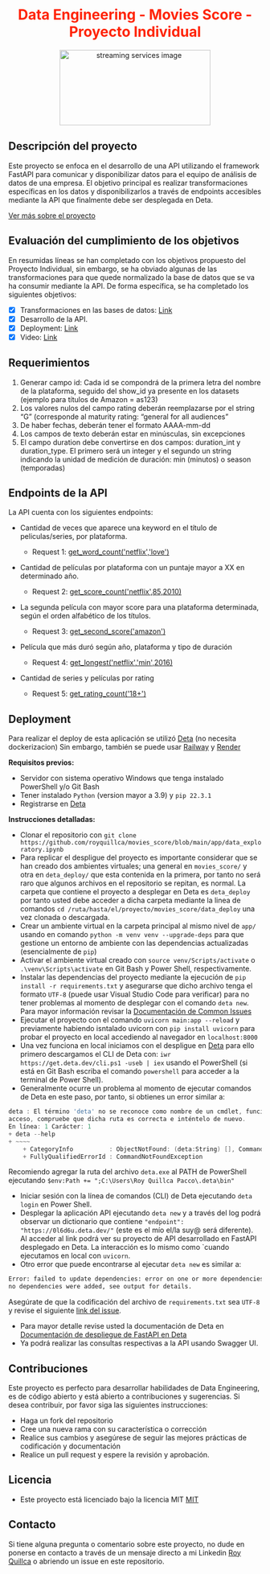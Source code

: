 # <h1 align=center style="color: #FF2403">Data Engineering - Movies Score - Proyecto Individual</h1>

<div align='center'>
    <img src='https://editor.analyticsvidhya.com/uploads/58713tvshows1.jpeg' alt='streaming services image' style="width:300px; height:150px;">
</div>

## Descripción del proyecto

Este proyecto se enfoca en el desarrollo de una API utilizando el framework FastAPI para comunicar y disponibilizar datos para el equipo de análisis de datos de una empresa. El objetivo principal es realizar transformaciones específicas en los datos y disponibilizarlos a través de endpoints accesibles mediante la API que finalmente debe ser desplegada en Deta.

[Ver más sobre el proyecto](https://github.com/royquillca/movies_score/blob/main/app/data_exploratory.ipynb)
## Evaluación del cumplimiento de los objetivos

En resumidas líneas se han completado con los objetivos propuesto del Proyecto Individual, sin embargo, se ha obviado algunas de las transformaciones para que quede normalizado la base de datos que se va ha consumir mediante la API.
De forma específica, se ha completado los siguientes objetivos:

- [x] Transformaciones en las bases de datos: [Link](https://github.com/royquillca/movies_score/blob/main/app/transformations.ipynb)
- [x] Desarrollo de la API.
- [x] Deployment: [Link](https://0l6d6u.deta.dev/)
- [x] Video: [Link]()

## Requerimientos

1. Generar campo id: Cada id se compondrá de la primera letra del nombre de la plataforma, seguido del show_id ya presente en los datasets (ejemplo para títulos de Amazon = as123)
2. Los valores nulos del campo rating deberán reemplazarse por el string “G” (corresponde al maturity rating: “general for all audiences”
3. De haber fechas, deberán tener el formato AAAA-mm-dd
4. Los campos de texto deberán estar en minúsculas, sin excepciones
5. El campo duration debe convertirse en dos campos: duration_int y duration_type. El primero será un integer y el segundo un string indicando la unidad de medición de duración: min (minutos) o season (temporadas)

## Endpoints de la API

La API cuenta con los siguientes endpoints:

* Cantidad de veces que aparece una keyword en el título de peliculas/series, por plataforma.
  * Request 1: [get_word_count('netflix','love')](https://0l6d6u.deta.dev/get_word_count/netflix/love)

* Cantidad de películas por plataforma con un puntaje mayor a XX en determinado año.
  * Request 2: [get_score_count('netflix',85,2010)](https://0l6d6u.deta.dev/get_score_count/netflix/85/2010)

* La segunda película con mayor score para una plataforma determinada, según el orden alfabético de los títulos.
  * Request 3: [get_second_score('amazon')](https://0l6d6u.deta.dev/get_second_score/amazon)

* Película que más duró según año, plataforma y tipo de duración
  * Request 4: [get_longest('netflix','min',2016)](https://0l6d6u.deta.dev/get_longest/netflix/min/2016)

* Cantidad de series y películas por rating
  * Request 5: [get_rating_count('18+')](https://0l6d6u.deta.dev/get_rating_count/18+)

## Deployment

Para realizar el deploy de esta aplicación se utilizó [Deta](https://www.deta.sh/) (no necesita dockerizacion) Sin embargo, también se puede usar [Railway](https://railway.app/) y [Render](https://render.com/)

**Requisitos previos:**

  * Servidor con sistema operativo Windows que tenga instalado PowerShell y/o Git Bash
  * Tener instalado ``Python`` (version mayor a 3.9) y ``pip 22.3.1``
  * Registrarse en [Deta](https://www.deta.sh/)

**Instrucciones detalladas:**

* Clonar el repositorio con ```git clone https://github.com/royquillca/movies_score/blob/main/app/data_exploratory.ipynb```
* Para replicar el despligue del proyecto es importante considerar que se han creado dos ambientes virtuales; una general en ``movies_score/`` y otra en ``deta_deploy/`` que esta contenida en la primera, por tanto no será raro que algunos archivos en el repositorio se repitan, es normal. La carpeta que contiene el proyecto a desplegar en Deta es ``deta_deploy`` por tanto usted debe acceder a dicha carpeta mediante la linea de comandos ``cd /ruta/hasta/el/proyecto/movies_score/data_deploy`` una vez clonada o descargada.
* Crear un ambiente virtual en la carpeta principal al mismo nivel de ``app/`` usando en comando ``python -m venv venv --upgrade-deps`` para que gestione un entorno de ambiente con las dependencias actualizadas (esencialmente de ``pip``)
* Activar el ambiente virtual creado con ``source venv/Scripts/activate`` o ``.\venv\Scripts\activate`` en Git Bash y Power Shell, respectivamente.
* Instalar las dependencias del proyecto mediante la ejecución de ``pip install -r requirements.txt`` y asegurarse que dicho archivo tenga el formato ``UTF-8`` (puede usar Visual Studio Code para verificar) para no tener problemas al momento de desplegar con el comando ``deta new``. Para mayor información revisar la [Documentación de Common Issues](https://docs.deta.sh/docs/common_issues/)
* Ejecutar el proyecto con el comando ``uvicorn main:app --reload`` y previamente habiendo isntalado uvicorn con ``pip install uvicorn`` para probar el proyecto en local accediendo al navegador en ``localhost:8000``
* Una vez funciona en local iniciamos con el despligue en [Deta](https://www.deta.sh/) para ello primero descargamos el CLI de Deta con: ``iwr https://get.deta.dev/cli.ps1 -useb | iex`` usando el PowerShell (si está en Git Bash escriba el comando ``powershell`` para acceder a la terminal de Power Shell).
*  Generalmente ocurre un problema al momento de ejecutar comandos de Deta en este paso, por tanto, si obtienes un error similar a:

```powershell
deta : El término 'deta' no se reconoce como nombre de un cmdlet, función, archivo de script o programa ejecutable. Compruebe si escribió correctamente el nombre o, si incluyó una ruta de
acceso, compruebe que dicha ruta es correcta e inténtelo de nuevo.
En línea: 1 Carácter: 1
+ deta --help
+ ~~~~
    + CategoryInfo          : ObjectNotFound: (deta:String) [], CommandNotFoundException
    + FullyQualifiedErrorId : CommandNotFoundException
```
Recomiendo agregar la ruta del archivo ``deta.exe`` al PATH de PowerShell ejecutando ``$env:Path += ";C:\Users\Roy Quillca Pacco\.deta\bin"``

* Iniciar sesión con la línea de comandos (CLI) de Deta ejecutando ``deta login`` en Power Shell.
* Desplegar la aplicación API ejecutando ``deta new`` y a través del log podrá observar un dictionario que contiene ``"endpoint": "https://0l6d6u.deta.dev/"`` (este es el mío el/la suy@ será diferente). Al acceder al link podrá ver su proyecto de API desarrollado en FastAPI desplegado en Deta. La interacción es lo mismo como `cuando ejecutamos en local con ``uvicorn``.
* Otro error que puede encontrarse al ejecutar ``deta new`` es similar a:
```bash
Error: failed to update dependencies: error on one or more dependencies, 
no dependencies were added, see output for details.
```
Asegúrate de que la codificación del archivo de ``requirements.txt`` sea ``UTF-8`` y revise el siguiente [link del issue](https://docs.deta.sh/docs/common_issues/).
* Para mayor detalle revise usted la documentación de Deta en [Documentación de despliegue de FastAPI en Deta](https://fastapi.tiangolo.com/deployment/deta/#__tabbed_1_2)
* Ya podrá realizar las consultas respectivas a la API usando Swagger UI.
## Contribuciones

Este proyecto es perfecto para desarrollar habilidades de Data Engineering, es de código abierto y está abierto a contribuciones y sugerencias. Si desea contribuir, por favor siga las siguientes instrucciones:

* Haga un fork del repositorio
* Cree una nueva rama con su característica o corrección
* Realice sus cambios y asegúrese de seguir las mejores prácticas de codificación y documentación
* Realice un pull request y espere la revisión y aprobación.
## Licencia

* Este proyecto está licenciado bajo la licencia MIT [MIT](https://opensource.org/licenses/MIT)

## Contacto

Si tiene alguna pregunta o comentario sobre este proyecto, no dude en ponerse en contacto a través de un mensaje directo a mi Linkedin [Roy Quillca](https://www.linkedin.com/in/royquillca/) o abriendo un issue en este repositorio.